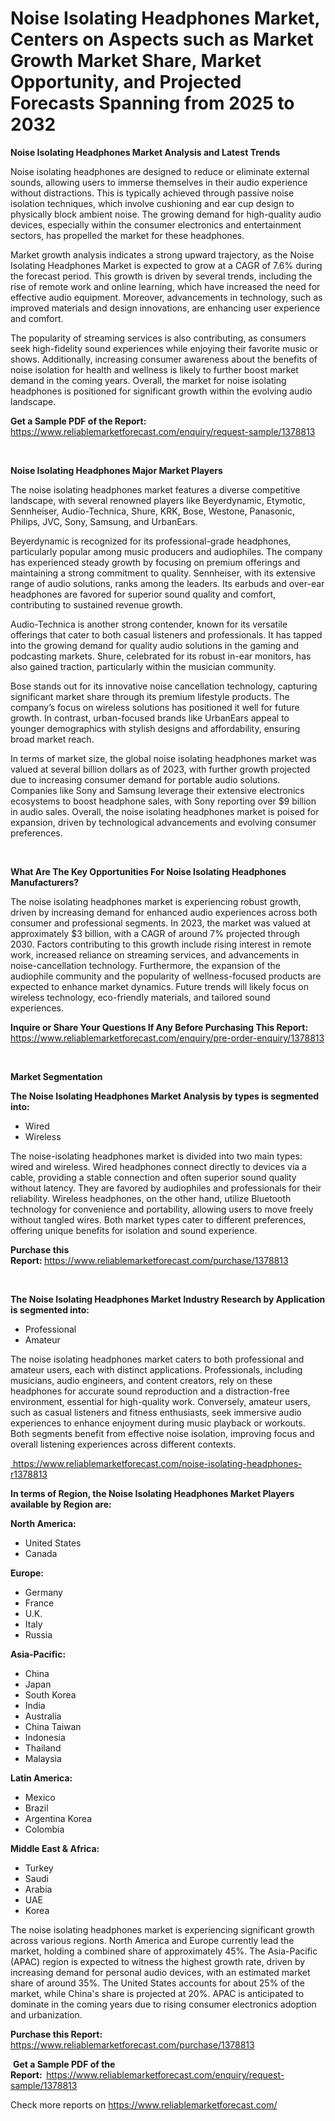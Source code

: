 <p><h1>Noise Isolating Headphones Market, Centers on Aspects such as Market Growth Market Share, Market Opportunity, and Projected Forecasts Spanning from 2025 to 2032</h1></p><p><strong>Noise Isolating Headphones Market Analysis and Latest Trends</strong></p>
<p><p>Noise isolating headphones are designed to reduce or eliminate external sounds, allowing users to immerse themselves in their audio experience without distractions. This is typically achieved through passive noise isolation techniques, which involve cushioning and ear cup design to physically block ambient noise. The growing demand for high-quality audio devices, especially within the consumer electronics and entertainment sectors, has propelled the market for these headphones.</p><p>Market growth analysis indicates a strong upward trajectory, as the Noise Isolating Headphones Market is expected to grow at a CAGR of 7.6% during the forecast period. This growth is driven by several trends, including the rise of remote work and online learning, which have increased the need for effective audio equipment. Moreover, advancements in technology, such as improved materials and design innovations, are enhancing user experience and comfort.</p><p>The popularity of streaming services is also contributing, as consumers seek high-fidelity sound experiences while enjoying their favorite music or shows. Additionally, increasing consumer awareness about the benefits of noise isolation for health and wellness is likely to further boost market demand in the coming years. Overall, the market for noise isolating headphones is positioned for significant growth within the evolving audio landscape.</p></p>
<p><strong>Get a Sample PDF of the Report:&nbsp;</strong> <a href="https://www.reliablemarketforecast.com/enquiry/request-sample/1378813?utm_campaign=2929&utm_medium=2&utm_source=Github&utm_content=ia&utm_term=31032025&utm_id=noise-isolating-headphones">https://www.reliablemarketforecast.com/enquiry/request-sample/1378813</a></p>
<p>&nbsp;</p>
<p><strong>Noise Isolating Headphones Major Market Players</strong></p>
<p><p>The noise isolating headphones market features a diverse competitive landscape, with several renowned players like Beyerdynamic, Etymotic, Sennheiser, Audio-Technica, Shure, KRK, Bose, Westone, Panasonic, Philips, JVC, Sony, Samsung, and UrbanEars. </p><p>Beyerdynamic is recognized for its professional-grade headphones, particularly popular among music producers and audiophiles. The company has experienced steady growth by focusing on premium offerings and maintaining a strong commitment to quality. Sennheiser, with its extensive range of audio solutions, ranks among the leaders. Its earbuds and over-ear headphones are favored for superior sound quality and comfort, contributing to sustained revenue growth.</p><p>Audio-Technica is another strong contender, known for its versatile offerings that cater to both casual listeners and professionals. It has tapped into the growing demand for quality audio solutions in the gaming and podcasting markets. Shure, celebrated for its robust in-ear monitors, has also gained traction, particularly within the musician community.</p><p>Bose stands out for its innovative noise cancellation technology, capturing significant market share through its premium lifestyle products. The company’s focus on wireless solutions has positioned it well for future growth. In contrast, urban-focused brands like UrbanEars appeal to younger demographics with stylish designs and affordability, ensuring broad market reach.</p><p>In terms of market size, the global noise isolating headphones market was valued at several billion dollars as of 2023, with further growth projected due to increasing consumer demand for portable audio solutions. Companies like Sony and Samsung leverage their extensive electronics ecosystems to boost headphone sales, with Sony reporting over $9 billion in audio sales. Overall, the noise isolating headphones market is poised for expansion, driven by technological advancements and evolving consumer preferences.</p></p>
<p>&nbsp;</p>
<p><strong>What Are The Key Opportunities For Noise Isolating Headphones Manufacturers?</strong></p>
<p><p>The noise isolating headphones market is experiencing robust growth, driven by increasing demand for enhanced audio experiences across both consumer and professional segments. In 2023, the market was valued at approximately $3 billion, with a CAGR of around 7% projected through 2030. Factors contributing to this growth include rising interest in remote work, increased reliance on streaming services, and advancements in noise-cancellation technology. Furthermore, the expansion of the audiophile community and the popularity of wellness-focused products are expected to enhance market dynamics. Future trends will likely focus on wireless technology, eco-friendly materials, and tailored sound experiences.</p></p>
<p><strong>Inquire or Share Your Questions If Any Before Purchasing This Report:</strong> <a href="https://www.reliablemarketforecast.com/enquiry/pre-order-enquiry/1378813?utm_campaign=2929&utm_medium=2&utm_source=Github&utm_content=ia&utm_term=31032025&utm_id=noise-isolating-headphones">https://www.reliablemarketforecast.com/enquiry/pre-order-enquiry/1378813</a></p>
<p>&nbsp;</p>
<p><strong>Market Segmentation</strong></p>
<p><strong>The Noise Isolating Headphones Market Analysis by types is segmented into:</strong></p>
<p><ul><li>Wired</li><li>Wireless</li></ul></p>
<p><p>The noise-isolating headphones market is divided into two main types: wired and wireless. Wired headphones connect directly to devices via a cable, providing a stable connection and often superior sound quality without latency. They are favored by audiophiles and professionals for their reliability. Wireless headphones, on the other hand, utilize Bluetooth technology for convenience and portability, allowing users to move freely without tangled wires. Both market types cater to different preferences, offering unique benefits for isolation and sound experience.</p></p>
<p><strong>Purchase this Report:&nbsp;</strong><a href="https://www.reliablemarketforecast.com/purchase/1378813?utm_campaign=2929&utm_medium=2&utm_source=Github&utm_content=ia&utm_term=31032025&utm_id=noise-isolating-headphones">https://www.reliablemarketforecast.com/purchase/1378813</a></p>
<p>&nbsp;</p>
<p><strong>The Noise Isolating Headphones Market Industry Research by Application is segmented into:</strong></p>
<p><ul><li>Professional</li><li>Amateur</li></ul></p>
<p><p>The noise isolating headphones market caters to both professional and amateur users, each with distinct applications. Professionals, including musicians, audio engineers, and content creators, rely on these headphones for accurate sound reproduction and a distraction-free environment, essential for high-quality work. Conversely, amateur users, such as casual listeners and fitness enthusiasts, seek immersive audio experiences to enhance enjoyment during music playback or workouts. Both segments benefit from effective noise isolation, improving focus and overall listening experiences across different contexts.</p></p>
<p><a href="https://www.reliablemarketforecast.com/noise-isolating-headphones-r1378813?utm_campaign=2929&utm_medium=2&utm_source=Github&utm_content=ia&utm_term=31032025&utm_id=noise-isolating-headphones">&nbsp;https://www.reliablemarketforecast.com/noise-isolating-headphones-r1378813</a></p>
<p><strong>In terms of Region, the Noise Isolating Headphones Market Players available by Region are:</strong></p>
<p>
    <p> <strong> North America: </strong>
        <ul>
            <li>United States</li>
            <li>Canada</li>
        </ul>
        </p> 
    <p> <strong> Europe: </strong>
        <ul>
            <li>Germany</li>
            <li>France</li>
            <li>U.K.</li>
            <li>Italy</li>
            <li>Russia</li>
        </ul>
        </p> 
    <p> <strong> Asia-Pacific: </strong>
        <ul>
            <li>China</li>
            <li>Japan</li>
            <li>South Korea</li>
            <li>India</li>
            <li>Australia</li>
            <li>China Taiwan</li>
            <li>Indonesia</li>
            <li>Thailand</li>
            <li>Malaysia</li>
        </ul>
        </p> 
    <p> <strong> Latin America: </strong>
        <ul>
            <li>Mexico</li>
            <li>Brazil</li>
            <li>Argentina Korea</li>
            <li>Colombia</li>
        </ul>
        </p> 
    <p> <strong> Middle East & Africa: </strong>
        <ul>
            <li>Turkey</li>
            <li>Saudi</li>
            <li>Arabia</li>
            <li>UAE</li>
            <li>Korea</li>
        </ul>
    </p>
    </p>
<p><p>The noise isolating headphones market is experiencing significant growth across various regions. North America and Europe currently lead the market, holding a combined share of approximately 45%. The Asia-Pacific (APAC) region is expected to witness the highest growth rate, driven by increasing demand for personal audio devices, with an estimated market share of around 35%. The United States accounts for about 25% of the market, while China's share is projected at 20%. APAC is anticipated to dominate in the coming years due to rising consumer electronics adoption and urbanization.</p></p>
<p><strong>Purchase this Report: </strong><a href="https://www.reliablemarketforecast.com/purchase/1378813?utm_campaign=2929&utm_medium=2&utm_source=Github&utm_content=ia&utm_term=31032025&utm_id=noise-isolating-headphones">https://www.reliablemarketforecast.com/purchase/1378813</a></p>
<p>&nbsp;<strong>Get a Sample PDF of the Report:&nbsp;&nbsp;</strong><a href="https://www.reliablemarketforecast.com/enquiry/request-sample/1378813?utm_campaign=2929&utm_medium=2&utm_source=Github&utm_content=ia&utm_term=31032025&utm_id=noise-isolating-headphones">https://www.reliablemarketforecast.com/enquiry/request-sample/1378813</a></p>
<p><strong></strong></p>
<p>Check more reports on <a href="https://www.reliablemarketforecast.com/?utm_campaign=2929&utm_medium=2&utm_source=Github&utm_content=ia&utm_term=31032025&utm_id=noise-isolating-headphones">https://www.reliablemarketforecast.com/</a></p>